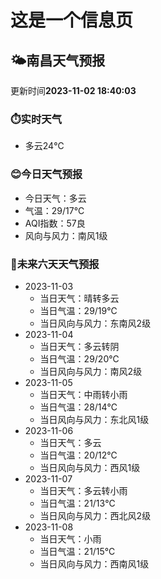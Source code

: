 # 这是一个信息页 
## 🌤️**南昌**天气预报
更新时间**2023-11-02 18:40:03**
### ⏱️实时天气
- 多云24℃
### 😊今日天气预报
- 今日天气：多云
- 气温：29/17℃
- AQI指数：57良
- 风向与风力：南风1级
### 🤩未来六天天气预报
- 2023-11-03
  - 当日天气：晴转多云
  - 当日气温：29/19℃
  - 当日风向与风力：东南风2级
- 2023-11-04
  - 当日天气：多云转阴
  - 当日气温：29/20℃
  - 当日风向与风力：南风2级
- 2023-11-05
  - 当日天气：中雨转小雨
  - 当日气温：28/14℃
  - 当日风向与风力：东北风1级
- 2023-11-06
  - 当日天气：多云
  - 当日气温：20/12℃
  - 当日风向与风力：西风1级
- 2023-11-07
  - 当日天气：多云转小雨
  - 当日气温：21/13℃
  - 当日风向与风力：西北风2级
- 2023-11-08
  - 当日天气：小雨
  - 当日气温：21/15℃
  - 当日风向与风力：西南风1级

